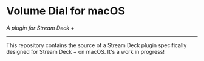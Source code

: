 # Volume Dial for macOS

_A plugin for Stream Deck +_ 

---

This repository contains the source of a Stream Deck plugin specifically designed for Stream Deck + on macOS.
It's a work in progress!
